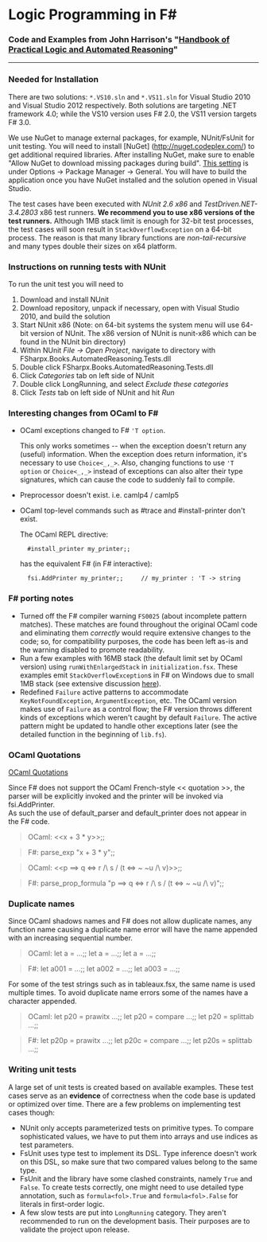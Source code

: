 Logic Programming in F#
===
### Code and Examples from John Harrison's "[Handbook of Practical Logic and Automated Reasoning](https://www.cl.cam.ac.uk/~jrh13/atp/index.html)"

---

### Needed for Installation ###

There are two solutions: `*.VS10.sln` and `*.VS11.sln` for Visual Studio 2010 and Visual Studio 2012 respectively.
Both solutions are targeting .NET framework 4.0; while the VS10 version uses F# 2.0, the VS11 version targets F# 3.0.

We use NuGet to manage external packages, for example, NUnit/FsUnit for unit testing.
You will need to install [NuGet] (http://nuget.codeplex.com/) to get additional required libraries. 
After installing NuGet, make sure to enable "Allow NuGet to download missing packages during build". 
[This setting](http://docs.nuget.org/docs/workflows/using-nuget-without-committing-packages) is under Options -> Package Manager -> General.
You will have to build the application once you have NuGet installed and the solution opened in Visual Studio.

The test cases have been executed with *NUnit 2.6 x86* and *TestDriven.NET-3.4.2803* x86 test runners. 
**We recommend you to use x86 versions of the test runners.** 
Although 1MB stack limit is enough for 32-bit test processes, the test cases will soon result in `StackOverflowException` on a 64-bit process. 
The reason is that many library functions are *non-tail-recursive* and many types double their sizes on x64 platform.

### Instructions on running tests with NUnit ###

To run the unit test you will need to

1. Download and install NUnit
2. Download repository, unpack if necessary, open with Visual Studio 2010, and build the solution
4. Start NUnit x86 (Note: on 64-bit systems the system menu will use 64-bit version of NUnit. 
   The x86 version of NUnit is nunit-x86 which can be found in the NUnit bin directory)
5. Within NUnit *File -> Open Project*, navigate to directory with FSharpx.Books.AutomatedReasoning.Tests.dll
6. Double click FSharpx.Books.AutomatedReasoning.Tests.dll
9. Click *Categories* tab on left side of NUnit
10. Double click LongRunning, and select *Exclude these categories*
13. Click *Tests* tab on left side of NUnit and hit *Run*



### Interesting changes from OCaml to F# ###

- OCaml exceptions changed to F# `'T option`.
  
    This only works sometimes -- when the exception doesn't return any (useful) information. When the exception does return information, it's necessary to use `Choice<_,_>`. Also, changing functions to use `'T option` or `Choice<_,_>` instead of exceptions can also alter their type signatures, which can cause the code to suddenly fail to compile.
- Preprocessor doesn't exist. i.e. camlp4 / camlp5
- OCaml top-level commands such as #trace and #install-printer don't exist.

	The OCaml REPL directive:

		#install_printer my_printer;;

	has the equivalent F# (in F# interactive):

		fsi.AddPrinter my_printer;;		// my_printer : 'T -> string

### F# porting notes ###
 - Turned off the F# compiler warning `FS0025` (about incomplete pattern matches). These matches are found throughout the original OCaml code and eliminating them *correctly* would require extensive changes to the code; so, for compatibility purposes, the code has been left as-is and the warning disabled to promote readability.
 - Run a few examples with 16MB stack (the default limit set by OCaml version) using `runWithEnlargedStack` in `initialization.fsx`. 
These examples emit `StackOverflowException`s in F# on Windows due to small 1MB stack (see extensive discussion [here](http://stackoverflow.com/questions/7947446/why-does-f-impose-a-low-limit-on-stack-size)).
 - Redefined `Failure` active patterns to accommodate `KeyNotFoundException`, `ArgumentException`, etc. The OCaml version makes use of `Failure` as a control flow; the F# version throws different kinds of exceptions which weren't caught by default `Failure`. The active pattern might be updated to handle other exceptions later (see the detailed function in the beginning of `lib.fs`).

### OCaml Quotations

[OCaml Quotations](http://caml.inria.fr/pub/docs/tutorial-camlp4/tutorial004.html)

Since F# does not support the OCaml French-style \<\< quotation \>\>,
the parser will be explicitly invoked and the printer will be invoked via fsi.AddPrinter.  
As such the use of default_parser and default_printer does not appear in the F# code.

> OCaml: \<\<x + 3 * y\>\>;;

> F#: parse_exp "x + 3 * y";;

> OCaml: \<\<p ==> q <=> r /\ s \/ (t <=> ~ ~u /\ v)\>\>;;

> F#: parse_prop_formula "p ==> q <=> r /\ s \/ (t <=> ~ ~u /\ v)";;

### Duplicate names

Since OCaml shadows names and F# does not allow duplicate names, any function name causing a duplicate name error will have the name appended with an increasing sequential number.

> OCaml:  let a = ...;; let a = ...;; let a = ...;;

> F#: let a001 = ...;; let a002 = ...;; let a003 = ...;;

For some of the test strings such as in tableaux.fsx, the same name is used multiple times. To avoid duplicate name errors some of the names have a character appended.

> OCaml: let p20 = prawitx ...;; let p20 = compare ...;;  let p20 = splittab ...;;

> F#:   let p20p = prawitx ...;; let p20c = compare ...;; let p20s = splittab ...;;

 
### Writing unit tests ###
A large set of unit tests is created based on available examples. 
These test cases serve as an **evidence** of correctness when the code base is updated or optimized over time. 
There are a few problems on implementing test cases though:
 - NUnit only accepts parameterized tests on primitive types. To compare sophisticated values, we have to put them into arrays and use indices as test parameters.
 - FsUnit uses type test to implement its DSL. Type inference doesn't work on this DSL, so make sure that two compared values belong to the same type.
 - FsUnit and the library have some clashed constraints, namely `True` and `False`. To create tests correctly, one might need to use detailed type annotation, such as `formula<fol>.True` and `formula<fol>.False` for literals in first-order logic.
 - A few slow tests are put into `LongRunning` category. They aren't recommended to run on the development basis. Their purposes are to validate the project upon release.
